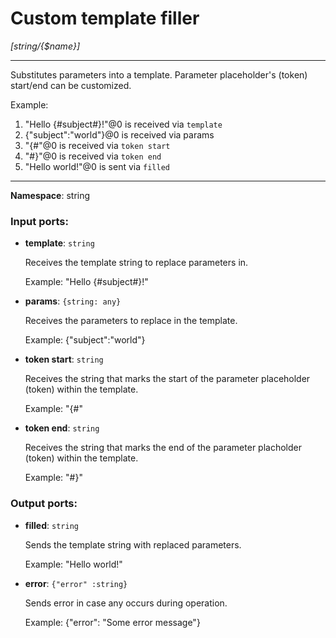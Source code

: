 # Custom template filler

_[string/{$name}]_

---

Substitutes parameters into a template. Parameter placeholder's (token) start/end can be customized.

Example:

1. "Hello {#subject#}!"@0 is received via `template`
2. {"subject":"world"}@0 is received via params
3. "{#"@0 is received via `token start`
4. "#}"@0 is received via `token end`
5. "Hello world!"@0 is sent via `filled`

---

__Namespace__: string

### Input ports:

* __template__: ` string `

    Receives the template string to replace parameters in.
    
    Example:
    "Hello {#subject#}!"


* __params__: ` {string: any} `

    Receives the parameters to replace in the template.
    
    Example: 
    {"subject":"world"}


* __token start__: ` string `

    Receives the string that marks the start of the parameter placeholder (token) within the template.
    
    Example:
    "{#"


* __token end__: ` string `

    Receives the string that marks the end of the parameter placholder (token) within the template.
    
    Example:
    "#}"

### Output ports:

* __filled__: ` string `

    Sends the template string with replaced parameters.
    
    Example:
    "Hello world!"


* __error__: ` {"error" :string} `

    Sends error in case any occurs during operation.
    
    Example: 
    {"error": "Some error message"}

